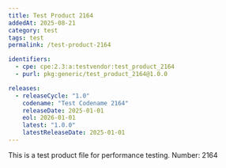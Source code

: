 ```yaml
---
title: Test Product 2164
addedAt: 2025-08-21
category: test
tags: test
permalink: /test-product-2164

identifiers:
  - cpe: cpe:2.3:a:testvendor:test_product_2164
  - purl: pkg:generic/test_product_2164@1.0.0

releases:
  - releaseCycle: "1.0"
    codename: "Test Codename 2164"
    releaseDate: 2025-01-01
    eol: 2026-01-01
    latest: "1.0.0"
    latestReleaseDate: 2025-01-01
---
```


This is a test product file for performance testing. Number: 2164

